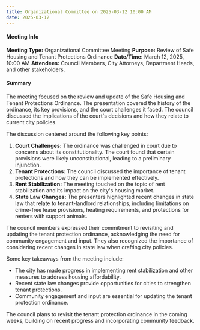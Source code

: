 ```yaml
---
title: Organizational Committee on 2025-03-12 10:00 AM
date: 2025-03-12
---
```

#### Meeting Info
**Meeting Type:** Organizational Committee Meeting
**Purpose:** Review of Safe Housing and Tenant Protections Ordinance
**Date/Time:** March 12, 2025, 10:00 AM
**Attendees:** Council Members, City Attorneys, Department Heads, and other stakeholders.

#### Summary

The meeting focused on the review and update of the Safe Housing and Tenant Protections Ordinance. The presentation covered the history of the ordinance, its key provisions, and the court challenges it faced. The council discussed the implications of the court's decisions and how they relate to current city policies.

The discussion centered around the following key points:

1.  **Court Challenges:** The ordinance was challenged in court due to concerns about its constitutionality. The court found that certain provisions were likely unconstitutional, leading to a preliminary injunction.
2.  **Tenant Protections:** The council discussed the importance of tenant protections and how they can be implemented effectively.
3.  **Rent Stabilization:** The meeting touched on the topic of rent stabilization and its impact on the city's housing market.
4.  **State Law Changes:** The presenters highlighted recent changes in state law that relate to tenant-landlord relationships, including limitations on crime-free lease provisions, heating requirements, and protections for renters with support animals.

The council members expressed their commitment to revisiting and updating the tenant protection ordinance, acknowledging the need for community engagement and input. They also recognized the importance of considering recent changes in state law when crafting city policies.

Some key takeaways from the meeting include:

*   The city has made progress in implementing rent stabilization and other measures to address housing affordability.
*   Recent state law changes provide opportunities for cities to strengthen tenant protections.
*   Community engagement and input are essential for updating the tenant protection ordinance.

The council plans to revisit the tenant protection ordinance in the coming weeks, building on recent progress and incorporating community feedback.

